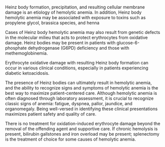 Heinz body formation, precipitation, and resulting cellular membrane damage is an etiology of hemolytic anemia. In addition, Heinz body hemolytic anemia may be associated with exposure to toxins such as propylene glycol, brassica species, and henna

Cases of Heinz body hemolytic anemia may also result from genetic defects in the molecular milieu that acts to protect erythrocytes from oxidative damage. Heinz bodies may be present in patients with glucose-6-phosphate dehydrogenase (G6PD) deficiency and those with methemoglobinemia.

Erythrocyte oxidative damage with resulting Heinz body formation can occur in various clinical conditions, especially in patients experiencing diabetic ketoacidosis.

The presence of Heinz bodies can ultimately result in hemolytic anemia, and the ability to recognize signs and symptoms of hemolytic anemia is the best way to maximize patient-centered care. Although hemolytic anemia is often diagnosed through laboratory assessment, it is crucial to recognize classic signs of anemia: fatigue, dyspnea, pallor, jaundice, and organomegaly. Being well-versed in identifying these clinical presentations maximizes patient safety and quality of care.

There is no treatment for oxidation-induced erythrocyte damage beyond the removal of the offending agent and supportive care. If chronic hemolysis is present, bilirubin gallstones and iron overload may be present; splenectomy is the treatment of choice for some causes of hemolytic anemia.